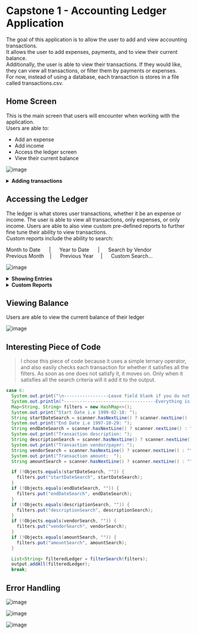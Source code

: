 # Capstone 1 - Accounting Ledger Application

The goal of this application is to allow the user to add and view accounting transactions.\
It allows the user to add expenses, payments, and to view their current balance.\
Additionally, the user is able to view their transactions. If they would like, they can view all transactions, or filter them by payments or expenses.\
For now, instead of using a database, each transaction is stores in a file called transactions.csv.

## Home Screen 
This is the main screen that users will encounter when working with the application.\
Users are able to:
 - Add an expense
 - Add income
 - Access the ledger screen
 - View their current balance

![image](https://github.com/sekwanaa/Accounting-Ledger-Application/assets/112197395/f03c4356-9511-435f-a8bb-7b131d6b0562)

<details> 
  
  **<summary> Adding transactions </summary>**

### Adding Expenses

![image](https://github.com/sekwanaa/Accounting-Ledger-Application/assets/112197395/f1e935f5-e85a-4f7f-b174-46f141375c33)

### Adding Payments

![image](https://github.com/sekwanaa/Accounting-Ledger-Application/assets/112197395/6772f76a-89c4-4955-a5a4-da1b53eb9915)

</details>

## Accessing the Ledger
The ledger is what stores user transactions, whether it be an expense or income. The user is able to view all transactions, only expenses, or only income. Users are able to also view custom pre-defined reports to further fine tune their ability to view transactions.\
Custom reports include the ability to search:

Month to Date &nbsp;&nbsp;&nbsp;&nbsp; | &nbsp;&nbsp;&nbsp;&nbsp; Year to Date  &nbsp;&nbsp;&nbsp;&nbsp; |  &nbsp;&nbsp;&nbsp;&nbsp; Search by Vendor\
Previous Month &nbsp;&nbsp; | &nbsp;&nbsp;&nbsp;&nbsp; Previous Year &nbsp;&nbsp;&nbsp; | &nbsp;&nbsp;&nbsp;&nbsp; Custom Search...

![image](https://github.com/sekwanaa/Accounting-Ledger-Application/assets/112197395/1d73fe29-01db-4f9e-b8a6-9d3d095ace6a)

<details>

  **<summary>Showing Entries</summary>**

### All Entries

![image](https://github.com/sekwanaa/Accounting-Ledger-Application/assets/112197395/f78c3734-1a4c-4423-bb23-974d1650214e)

### Displaying Only Expenses

![image](https://github.com/sekwanaa/Accounting-Ledger-Application/assets/112197395/86700f15-fb33-4151-8c0e-cfde691f95e0)

### Displaying Only Income

![image](https://github.com/sekwanaa/Accounting-Ledger-Application/assets/112197395/ee5ddca5-f2ff-4733-bcef-4976a77f0db7)

</details>

<details>

  **<summary>Custom Reports</summary>**

### Custom Report Screen

![image](https://github.com/sekwanaa/Accounting-Ledger-Application/assets/112197395/338fe662-e99e-47c9-8af9-0cf319d90afe)

### Month to Date

![image](https://github.com/sekwanaa/Accounting-Ledger-Application/assets/112197395/ac99ecdb-e8f0-428f-93f1-ed8d6d522ecf)

### Previous Year

![image](https://github.com/sekwanaa/Accounting-Ledger-Application/assets/112197395/94c35aea-efa9-48ea-be5b-ffef466679a3)

### Search by Vendor

![image](https://github.com/sekwanaa/Accounting-Ledger-Application/assets/112197395/9b8b67a6-1a8d-480c-bdd4-1158c13f7140)

### Custom Search

![image](https://github.com/sekwanaa/Accounting-Ledger-Application/assets/112197395/b135912b-5bab-44de-952f-36a624511e22)

</details>

## Viewing Balance
Users are able to view the current balance of their ledger

![image](https://github.com/sekwanaa/Accounting-Ledger-Application/assets/112197395/ad0ce8a6-52c7-4fec-bfc2-74b5ab9395c7)

## Interesting Piece of Code

> I chose this piece of code because it uses a simple ternary operator, and also easily checks each transaction for whether it satisfies all the filters. As soon as one does not satisfy it, it moves on. Only when it satisfies all the search criteria will it add it to the output.

``` java
case 6:
  System.out.print("\n-----------------Leave field blank if you do not want to search with that filter-----------------\n");
  System.out.println("-----------------------------------Everything is optional----------------------------------------\n");
  Map<String, String> filters = new HashMap<>();
  System.out.print("Start Date i.e 1999-02-18: ");
  String startDateSearch = scanner.hasNextLine() ? scanner.nextLine() : "";
  System.out.print("End Date i.e 1997-10-29: ");
  String endDateSearch = scanner.hasNextLine() ? scanner.nextLine() : "";
  System.out.print("Transaction description: ");
  String descriptionSearch = scanner.hasNextLine() ? scanner.nextLine() : "";
  System.out.print("Transaction vendor/payer: ");
  String vendorSearch = scanner.hasNextLine() ? scanner.nextLine() : "";
  System.out.print("Transaction amount:  ");
  String amountSearch = scanner.hasNextLine() ? scanner.nextLine() : "";

  if (!Objects.equals(startDateSearch, "")) {
    filters.put("startDateSearch", startDateSearch);
  }
  if (!Objects.equals(endDateSearch, "")) {
    filters.put("endDateSearch", endDateSearch);
  }
  if (!Objects.equals(descriptionSearch, "")) {
    filters.put("descriptionSearch", descriptionSearch);
  }
  if (!Objects.equals(vendorSearch, "")) {
    filters.put("vendorSearch", vendorSearch);
  }
  if (!Objects.equals(amountSearch, "")) {
    filters.put("amountSearch", amountSearch);
  }

  List<String> filteredLedger = filterSearch(filters);
  output.addAll(filteredLedger);
  break;
```

## Error Handling

![image](https://github.com/sekwanaa/Accounting-Ledger-Application/assets/112197395/9a89b107-a713-45a2-90cc-e4e67e453e7b)

![image](https://github.com/sekwanaa/Accounting-Ledger-Application/assets/112197395/d3d68b08-2d42-444c-ac72-0d14df8c7210)

![image](https://github.com/sekwanaa/Accounting-Ledger-Application/assets/112197395/a270d3fa-d281-404c-9963-61228579a885)
